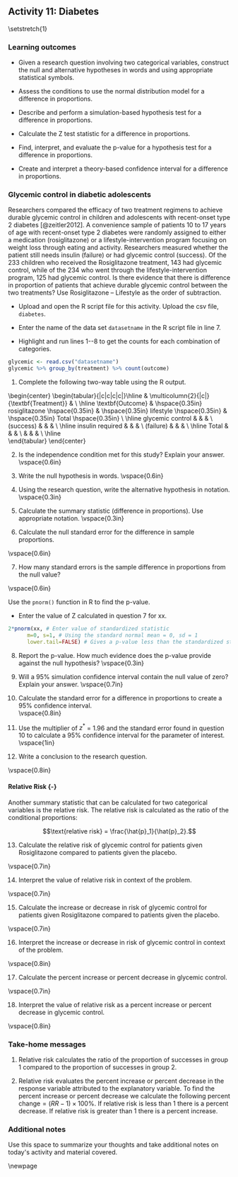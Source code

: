 ## Activity 11:  Diabetes

\setstretch{1}

### Learning outcomes

* Given a research question involving two categorical variables, construct the null and alternative hypotheses
  in words and using appropriate statistical symbols.
  
* Assess the conditions to use the normal distribution model for a difference in proportions.

* Describe and perform a simulation-based hypothesis test for a difference in proportions.

* Calculate the Z test statistic for a difference in proportions.

* Find, interpret, and evaluate the p-value for a hypothesis test for a difference in proportions.

* Create and interpret a theory-based confidence interval for a difference in proportions.

### Glycemic control in diabetic adolescents

Researchers compared the efficacy of two treatment regimens to achieve durable glycemic control in children and adolescents with recent-onset type 2 diabetes [@zeitler2012].  A convenience sample of patients 10 to 17 years of age with recent-onset type 2 diabetes were randomly assigned to either a medication (rosiglitazone) or a lifestyle-intervention program focusing on weight loss through eating and activity.  Researchers measured whether the patient still needs insulin (failure) or had glycemic control (success).  Of the 233 children who received the Rosiglitazone treatment, 143 had glycemic control, while of the 234 who went through the lifestyle-intervention program, 125 had glycemic control. Is there evidence that there is difference in proportion of patients that achieve durable glycemic control between the two treatments?  Use Rosiglitazone – Lifestyle as the order of subtraction.

* Upload and open the R script file for this activity. Upload the csv file, `diabetes`. 

* Enter the name of the data set `datasetname` in the R script file in line 7. 

* Highlight and run lines 1--8 to get the counts for each combination of categories.


```r
glycemic <- read.csv("datasetname")
glycemic %>% group_by(treatment) %>% count(outcome)
```

1. Complete the following two-way table using the R output.

\begin{center}
\begin{tabular}{|c|c|c|c|}\hline
 & \multicolumn{2}{|c|}{\textbf{Treatment}} & \\ \hline
\textbf{Outcome} & \hspace{0.35in} rosiglitazone \hspace{0.35in} & \hspace{0.35in} lifestyle \hspace{0.35in} & \hspace{0.35in} Total \hspace{0.35in} \\ \hline
 glycemic control & & & \\ 
 (success) & & & \\ \hline
 insulin required & & & \\ 
 (failure) & & & \\ \hline
 Total & & &  \\ 
 & & & \\ \hline  
\end{tabular}
\end{center}

2. Is the independence condition met for this study? Explain your answer.
\vspace{0.6in}

3. Write the null hypothesis in words.
\vspace{0.6in}

4. Using the research question, write the alternative hypothesis in notation.
\vspace{0.3in}

5. Calculate the summary statistic (difference in proportions).  Use appropriate notation.
\vspace{0.3in}

6. Calculate the null standard error for the difference in sample proportions.

\vspace{0.6in}

7. How many standard errors is the sample difference in proportions from the null value?

\vspace{0.6in}

Use the `pnorm()` function in R to find the p-value.

* Enter the value of Z calculated in question 7 for xx.


```r
2*pnorm(xx, # Enter value of standardized statistic
      m=0, s=1, # Using the standard normal mean = 0, sd = 1
      lower.tail=FALSE) # Gives a p-value less than the standardized statistic
```

8. Report the p-value. How much evidence does the p-value provide against the null hypothesis?
\vspace{0.3in}

9.  Will a 95\% simulation confidence interval contain the null value of zero? Explain your answer.
\vspace{0.7in}

10. Calculate the standard error for a difference in proportions to create a 95\% confidence interval.  
\vspace{0.8in}

11.  Use the multiplier of $z^*$ = 1.96 and the standard error found in question 10 to calculate a 95\% confidence interval for the parameter of interest.
\vspace{1in}

12. Write a conclusion to the research question.

\vspace{0.8in}

#### Relative Risk {-}

Another summary statistic that can be calculated for two categorical variables is the relative risk.  The relative risk is calculated as the ratio of the conditional proportions:


$$\text{relative risk} = \frac{\hat{p}_1}{\hat{p}_2}.$$


13.  Calculate the relative risk of glycemic control for patients given Rosiglitazone compared to patients given the placebo.

\vspace{0.7in}

14.  Interpret the value of relative risk in context of the problem.

\vspace{0.7in}

15. Calculate the increase or decrease in risk of glycemic control for patients given Rosiglitazone compared to patients given the placebo.

\vspace{0.7in}

16. Interpret the increase or decrease in risk of glycemic control in context of the problem. 

\vspace{0.8in}

17. Calculate the percent increase or percent decrease in glycemic control.

\vspace{0.7in}

18. Interpret the value of relative risk as a percent increase or percent decrease in glycemic control.

\vspace{0.8in}

### Take-home messages

1. Relative risk calculates the ratio of the proportion of successes in group 1 compared to the proportion of successes in group 2.

2. Relative risk evaluates the percent increase or percent decrease in the response variable attributed to the explanatory variable.  To find the percent increase or percent decrease we calculate the following $\text{percent change}=(RR - 1)\times 100\%$. If relative risk is less than 1 there is a percent decrease.  If relative risk is greater than 1 there is a percent increase.

### Additional notes

Use this space to summarize your thoughts and take additional notes on today's activity and material covered.

\newpage
